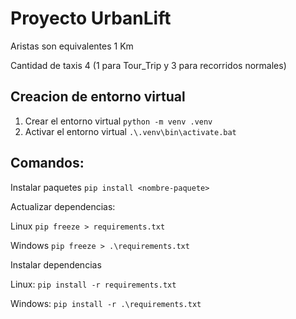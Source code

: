 # Proyecto UrbanLift

Aristas son equivalentes 1 Km

Cantidad de taxis 4 (1 para Tour_Trip y 3 para recorridos normales)

## Creacion de entorno virtual

1. Crear el entorno virtual
   `python -m venv .venv`
2. Activar el entorno virtual
   `.\.venv\bin\activate.bat`

## Comandos:

Instalar paquetes
`pip install <nombre-paquete>`

Actualizar dependencias:

Linux
`pip freeze > requirements.txt`

Windows
`pip freeze > .\requirements.txt`

Instalar dependencias

Linux:
`pip install -r requirements.txt`

Windows:
`pip install -r .\requirements.txt`
